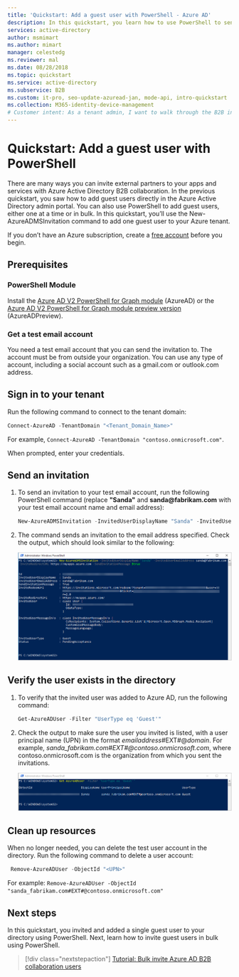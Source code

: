 ```yaml
---
title: 'Quickstart: Add a guest user with PowerShell - Azure AD'
description: In this quickstart, you learn how to use PowerShell to send an invitation to an external Azure AD B2B collaboration user.
services: active-directory
author: msmimart
ms.author: mimart
manager: celestedg
ms.reviewer: mal
ms.date: 08/28/2018
ms.topic: quickstart
ms.service: active-directory
ms.subservice: B2B
ms.custom: it-pro, seo-update-azuread-jan, mode-api, intro-quickstart
ms.collection: M365-identity-device-management
# Customer intent: As a tenant admin, I want to walk through the B2B invitation workflow so that I can understand how to add a user through PowerShell.
---
```


# Quickstart: Add a guest user with PowerShell

There are many ways you can invite external partners to your apps and services with Azure Active Directory B2B collaboration. In the previous quickstart, you saw how to add guest users directly in the Azure Active Directory admin portal. You can also use PowerShell to add guest users, either one at a time or in bulk. In this quickstart, you’ll use the New-AzureADMSInvitation command to add one guest user to your Azure tenant.

If you don’t have an Azure subscription, create a [free account](https://azure.microsoft.com/free/?WT.mc_id=A261C142F) before you begin. 

## Prerequisites

### PowerShell Module
Install the [Azure AD V2 PowerShell for Graph module](/powershell/azure/active-directory/install-adv2) (AzureAD) or the [Azure AD V2 PowerShell for Graph module preview version](/powershell/azure/active-directory/install-adv2?view=azureadps-2.0-preview&preserve-view=true) (AzureADPreview).

### Get a test email account

You need a test email account that you can send the invitation to. The account must be from outside your organization. You can use any type of account, including a social account such as a gmail.com or outlook.com address.

## Sign in to your tenant

Run the following command to connect to the tenant domain:

```powershell
Connect-AzureAD -TenantDomain "<Tenant_Domain_Name>"
```
For example, `Connect-AzureAD -TenantDomain "contoso.onmicrosoft.com"`.

When prompted, enter your credentials.

## Send an invitation

1. To send an invitation to your test email account, run the following PowerShell command (replace **"Sanda"** and **sanda\@fabrikam.com** with your test email account name and email address): 

   ```powershell
   New-AzureADMSInvitation -InvitedUserDisplayName "Sanda" -InvitedUserEmailAddress sanda@fabrikam.com -InviteRedirectURL https://myapps.microsoft.com -SendInvitationMessage $true
   ```
2. The command sends an invitation to the email address specified. Check the output, which should look similar to the following:

   ![PowerShell output showing pending user acceptance](media/quickstart-invite-powershell/powershell-azureadmsinvitation-result.png)

## Verify the user exists in the directory

1. To verify that the invited user was added to Azure AD, run the following command:
 
   ```powershell
   Get-AzureADUser -Filter "UserType eq 'Guest'"
   ```
3. Check the output to make sure the user you invited is listed, with a user principal name (UPN) in the format *emailaddress*#EXT#\@*domain*. For example, *sanda_fabrikam.com#EXT#\@contoso.onmicrosoft.com*, where contoso.onmicrosoft.com is the organization from which you sent the invitations.

   ![PowerShell output showing guest user added](media/quickstart-invite-powershell/powershell-guest-user-added.png)

## Clean up resources

When no longer needed, you can delete the test user account in the directory. Run the following command to delete a user account:

```powershell
 Remove-AzureADUser -ObjectId "<UPN>"
```
For example: `Remove-AzureADUser -ObjectId "sanda_fabrikam.com#EXT#@contoso.onmicrosoft.com"`


## Next steps
In this quickstart, you invited and added a single guest user to your directory using PowerShell. Next, learn how to invite guest users in bulk using PowerShell.

> [!div class="nextstepaction"]
> [Tutorial: Bulk invite Azure AD B2B collaboration users](tutorial-bulk-invite.md)
